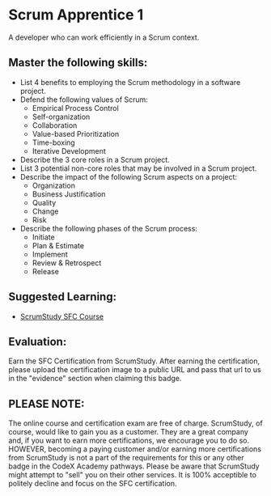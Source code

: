 # Scrum Apprentice 1

A developer who can work efficiently in a Scrum context.

## Master the following skills:

* List 4 benefits to employing the Scrum methodology in a software project.
* Defend the following values of Scrum:
  - Empirical Process Control
  - Self-organization
  - Collaboration
  - Value-based Prioritization
  - Time-boxing
  - Iterative Development
* Describe the 3 core roles in a Scrum project.
* List 3 potential non-core roles that may be involved in a Scrum project.
* Describe the impact of the following Scrum aspects on a project:
  - Organization
  - Business Justification
  - Quality
  - Change
  - Risk
* Describe the following phases of the Scrum process:
  - Initiate
  - Plan & Estimate
  - Implement
  - Review & Retrospect
  - Release

## Suggested Learning:

* [ScrumStudy SFC Course](https://www.scrumstudy.com/certification/scrum-fundamentals-certified)

## Evaluation:

Earn the SFC Certification from ScrumStudy. After earning the certification, please upload the certification image to a public URL and pass that url to us in the "evidence" section when claiming this badge.

## PLEASE NOTE:

The online course and certification exam are free of charge. ScrumStudy, of course, would like to gain you as a customer. They are a great company and, if you want to earn more certifications, we encourage you to do so. HOWEVER, becoming a paying customer and/or earning more certifications from ScrumStudy is not a part of the requirements for this or any other badge in the CodeX Academy pathways. Please be aware that ScrumStudy might attempt to "sell" you on their other services. It is 100% acceptible to politely decline and focus on the SFC certification.